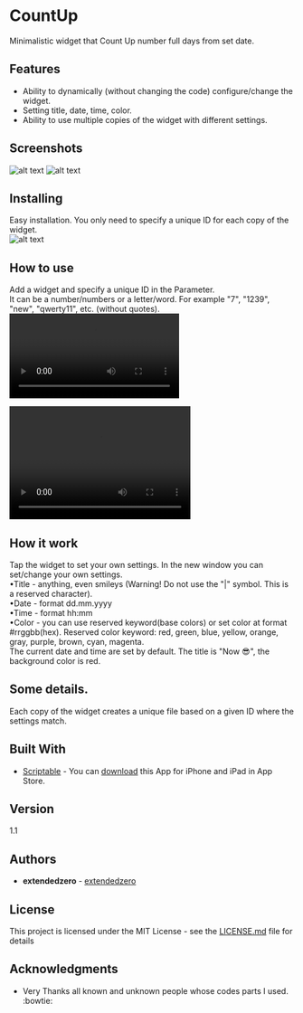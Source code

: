 # CountUp
Minimalistic widget that Count Up number full days from set date.

## Features
- Ability to dynamically (without changing the code) configure/change the widget.  
- Setting title, date, time, color.  
- Ability to use multiple copies of the widget with different settings. 

## Screenshots
![alt text](https://github.com/extendedzero/Scriptable-IOS-Widget/blob/02beeca6baaf0afa35d3b708260b5ec9c9f2c6eb/CountUp/preview_1.png)
![alt text](https://github.com/extendedzero/Scriptable-IOS-Widget/blob/02beeca6baaf0afa35d3b708260b5ec9c9f2c6eb/CountUp/preview_2.png)

## Installing
Easy installation. You only need to specify a unique ID for each copy of the widget.  
![alt text](https://github.com/extendedzero/Scriptable-IOS-Widget/blob/7be1a427209c64a07352a403339f31ee483b72e4/CountUp/preview_3.png)

## How to use
Add a widget and specify a unique ID in the Parameter.  
It can be a number/numbers or a letter/word. For example "7", "1239", "new", "qwerty11", etc. (without quotes).  
![Watch the video](https://github.com/extendedzero/Scriptable-IOS-Widget/blob/cf5c2561727643e8e84eff9d2a1aa2b06c329111/CountUp/preview_4.mp4)  

<video src="https://github.com/extendedzero/Scriptable-IOS-Widget/blob/cf5c2561727643e8e84eff9d2a1aa2b06c329111/CountUp/preview_4.mp4" width="320" height="200" controls preload></video>

## How it work
Tap the widget to set your own settings. In the new window you can set/change your own settings.  
•Title - anything, even smileys (Warning!  Do not use the "|" symbol. This is a reserved character).  
•Date - format dd.mm.yyyy  
•Time - format hh:mm  
•Color - you can use reserved keyword(base colors) or set color at format #rrggbb(hex). Reserved color keyword: red, green, blue, yellow, orange, gray, purple, brown, cyan, magenta.  
The current date and time are set by default. The title is "Now 😎", the background color is red.

## Some details. 
Each copy of the widget creates a unique file based on a given ID where the settings match.

## Built With
* [Scriptabl‪e‬](https://apps.apple.com/ru/app/scriptable/id1405459188) - You can [download](https://apps.apple.com/ru/app/scriptable/id1405459188) this App for iPhone and iPad in App Store. 

## Version
1.1

## Authors
* **extendedzero** - [extendedzero](https://github.com/extendedzero)

## License
This project is licensed under the MIT License - see the [LICENSE.md](LICENSE.md) file for details

## Acknowledgments
* Very Thanks all known and unknown people whose codes parts I used. :bowtie: 
